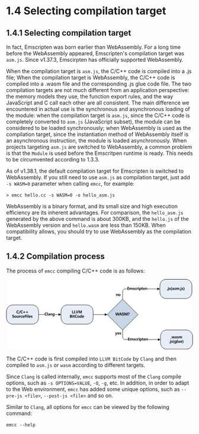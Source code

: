 # 1.4 Selecting compilation target

## 1.4.1 Selecting compilation target

In fact, Emscripten was born earlier than WebAssembly. For a long time before the WebAssembly appeared, Emscripten's compilation target was `asm.js`. Since v1.37.3, Emscirpten has officially supported WebAssembly.

When the compilation target is `asm.js`, the C/C++ code is compiled into a .js file; When the compilation target is WebAssembly, the C/C++ code is compiled into a .wasm file and the corresponding .js glue code file. The two compilation targets are not much different from an application perspective: the memory models they use, the function export rules, and the way JavaScript and C call each other are all consistent. The main difference we encountered in actual use is the synchronous and asynchronous loading of the module: when the compilation target is `asm.js`, since the C/C++ code is completely converted to `asm.js` (JavaScript subset), the module can be considered to be loaded synchronously; when WebAssembly is used as the compilation target, since the instantiation method of WebAssembly itself is an asynchronous instruction, the module is loaded asynchronously. When projects targeting `asm.js` are switched to WebAssembly, a common problem is that the `Module` is used before the Emscritpen runtime is ready. This needs to be circumvented according to 1.3.3.

As of v1.38.1, the default compilation target for Emscripten is switched to WebAssembly. If you still need to use `asm.js` as compilation target, just add `-s WASM=0` parameter when calling `emcc`, for example:

```
> emcc hello.cc -s WASM=0 -o hello_asm.js
```

WebAssembly is a binary format, and its small size and high execution efficiency are its inherent advantages. For comparison, the `hello_asm.js` generated by the above command is about 300KB, and the `hello.js` of the WebAssembly version and `hello.wasm` are less than 150KB. When compatibility allows, you should try to use WebAssembly as the compilation target.

## 1.4.2 Compilation process

The process of `emcc` compiling C/C++ code is as follows:

![](images/compile.png)

The C/C++ code is first compiled into `LLVM BitCode` by `Clang` and then compiled to `asm.js` or `wasm` according to different targets.

Since `Clang` is called internally, `emcc` supports most of the `Clang` compile options, such as `-s OPTIONS=VALUE`, `-O`, `-g`, etc. In addition, in order to adapt to the Web environment, `emcc` has added some unique options, such as `--pre-js <file>`, `--post-js <file>` and so on.

Similar to `Clang`, all options for `emcc` can be viewed by the following command:

```
emcc --help
```
